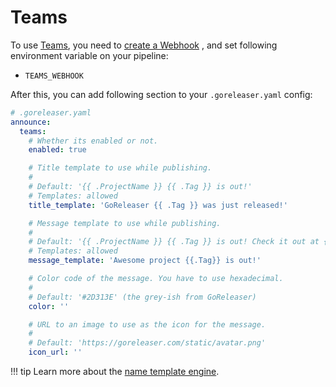# Teams

To use [Teams](https://www.microsoft.com/de-de/microsoft-teams/group-chat-software), you need
to [create a Webhook](https://docs.microsoft.com/en-us/microsoftteams/platform/webhooks-and-connectors/how-to/add-incoming-webhook)
, and set following environment variable on your pipeline:

- `TEAMS_WEBHOOK`

After this, you can add following section to your `.goreleaser.yaml` config:

```yaml
# .goreleaser.yaml
announce:
  teams:
    # Whether its enabled or not.
    enabled: true

    # Title template to use while publishing.
    #
    # Default: '{{ .ProjectName }} {{ .Tag }} is out!'
    # Templates: allowed
    title_template: 'GoReleaser {{ .Tag }} was just released!'

    # Message template to use while publishing.
    #
    # Default: '{{ .ProjectName }} {{ .Tag }} is out! Check it out at {{ .ReleaseURL }}'
    # Templates: allowed
    message_template: 'Awesome project {{.Tag}} is out!'

    # Color code of the message. You have to use hexadecimal.
    #
    # Default: '#2D313E' (the grey-ish from GoReleaser)
    color: ''

    # URL to an image to use as the icon for the message.
    #
    # Default: 'https://goreleaser.com/static/avatar.png'
    icon_url: ''
```

!!! tip
    Learn more about the [name template engine](/customization/templates/).

